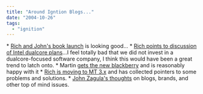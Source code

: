 ```yaml
---
title: "Around Igntion Blogs..."
date: "2004-10-26"
tags: 
  - "ignition"
---
```


\* [Rich and John's book launch](http://marketingplaybook.com/2004/10/22/amazon_ranking_jump_to_top_999_of_all_books_sold.html) is looking good... \* [Rich points to discussion of Intel dualcore plans](http://www.geekfishing.net/archives/001295.php)...I feel totally bad that we did not invest in a dualcore-focused software company, I think this would have been a great trend to latch onto. \* Martin [gets the new blackberry](http://www.martinandalex.com/blog/archives/2004/10/initial_thought_1.html) and is reasonably happy with it \* [Rich is moving to MT 3.x](http://www.tongfamily.com/guide_to_blogs/2004/10/24/final_move_from_mt_2661_to_mt3.html) and has collected pointers to some problems and solutions. \* [John Zagula's thoughts](http://marketingplaybook.com/2004/10/24/bits_books_blogs_and_brands_living_beings_not_dead_objects.html) on blogs, brands, and other top of mind issues.
